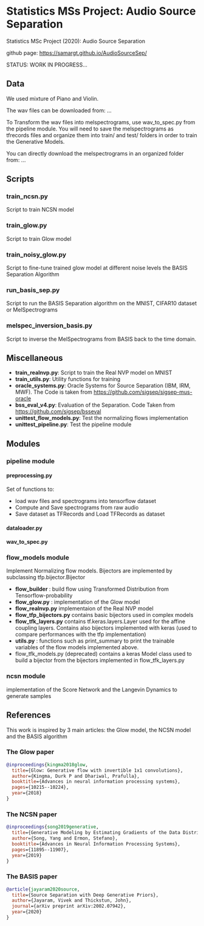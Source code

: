 # Statistics MSs Project: Audio Source Separation
Statistics MSc Project (2020): Audio Source Separation

github page: https://samargt.github.io/AudioSourceSep/

STATUS: WORK IN PROGRESS...

## Data

We used mixture of Piano and Violin.

The wav files can be downloaded from: ...

To Transform the wav files into melspectrograms, use  wav_to_spec.py from the pipeline module.
You will need to save the melspectrograms as tfrecords files and organize them into train/ and test/ folders in order to train the Generative Models.

You can directly download the melspectrograms in an organized folder from: ...

## Scripts

### train_ncsn.py
Script to train NCSN model 

### train_glow.py
Script to train Glow model

### train_noisy_glow.py
Script to fine-tune trained glow model at different noise levels the BASIS Separation Algorithm

### run_basis_sep.py
Script to run the BASIS Separation algorithm on the MNIST, CIFAR10 dataset or MelSpectrograms

### melspec_inversion_basis.py
Script to inverse the MelSpectrograms from BASIS back to the time domain. 

## Miscellaneous

- **train_realnvp.py**: Script to train the Real NVP model on MNIST
- **train_utils.py**: Utility functions for training
- **oracle_systems.py**: Oracle Systems for Source Separation (IBM, IRM, MWF). The Code is taken from https://github.com/sigsep/sigsep-mus-oracle
- **bss_eval_v4.py**: Evaluation of the Separation. Code Taken from https://github.com/sigsep/bsseval
- **unittest_flow_models.py**: Test the normalizing flows implementation
- **unittest_pipeline.py**: Test the pipeline module

## Modules

### pipeline module
#### preprocessing.py
Set of functions to:
- load wav files and spectrograms into tensorflow dataset
- Compute and Save spectrograms from raw audio
- Save dataset as TFRecords and Load TFRecords as dataset

#### dataloader.py

#### wav_to_spec.py

### flow_models module
Implement Normalizing flow models. Bijectors are implemented by subclassing tfp.bijector.Bijector

- **flow_builder** : build flow using Transformed Distribution from Tensorflow-probability
- **flow_glow.py** : implementation of the Glow model
- **flow_realnvp.py** implementaion of the Real NVP model
- **flow_tfp_bijectors.py** contains basic bijectors used in complex models
- **flow_tfk_layers.py** contains tf.keras.layers.Layer used for the affine coupling layers. Contains also bijectors implemented with keras (used to compare performances with the tfp implementation)
- **utils.py** : functions such as print_summary to print the trainable variables of the flow models implemented above.
- flow_tfk_models.py (deprecated) contains a keras Model class used to build a bijector from the bijectors implemented in flow_tfk_layers.py

### ncsn module
implementation of the Score Network and the Langevin Dynamics to generate samples

## References
This work is inspired by 3 main articles: the Glow model, the NCSN model and the BASIS algorithm


### The Glow paper
```bib
@inproceedings{kingma2018glow,
  title={Glow: Generative flow with invertible 1x1 convolutions},
  author={Kingma, Durk P and Dhariwal, Prafulla},
  booktitle={Advances in neural information processing systems},
  pages={10215--10224},
  year={2018}
}
```

### The NCSN paper
```bib
@inproceedings{song2019generative,
  title={Generative Modeling by Estimating Gradients of the Data Distribution},
  author={Song, Yang and Ermon, Stefano},
  booktitle={Advances in Neural Information Processing Systems},
  pages={11895--11907},
  year={2019}
}
```

### The BASIS paper
```bib
@article{jayaram2020source,
  title={Source Separation with Deep Generative Priors},
  author={Jayaram, Vivek and Thickstun, John},
  journal={arXiv preprint arXiv:2002.07942},
  year={2020}
}
```



